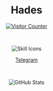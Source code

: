 <h1 align="center">Hades</h1>

<p align="center">
    <a href="https://cant.rest/">
        <img src="https://count.ahwa.cc/SunDoge:moe-counter-cf?theme=rule34" alt="Visitor Counter">
    </a>
</p>

<br>

<p align="center">
    <img src="https://skillicons.dev/icons?i=py,html,css,js,git" alt="Skill Icons">
</p>

<p align="center">
    <a href="https://t.me/layer7mitigation" target="_blank">Telegram</a>
</p>

<br>

<p align="center">
    <img src="https://github-readme-stats.vercel.app/api/?username=2bap&title_color=674fc9&text_color=9f9f9f&show_icons=true&bg_color=00000000&hide_border=true&icon_color=674fc9&hide_title=true&count_private=true" alt="GitHub Stats">
</p>

